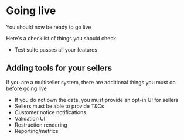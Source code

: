 # Going live

You should now be ready to go live

Here's a checklist of things you should check

* Test suite passes all your features

## Adding tools for  your sellers

If you are a multiseller system, there are additional things you must do before going live

* If you do not own the data, you must provide an opt-in UI for sellers
* Sellers must be able to provide T\&Cs
* Customer notice notifications
* Validation UI
* Restruction rendering
* Reporting/metrics
